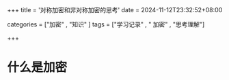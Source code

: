 +++
title = '对称加密和非对称加密的思考'
date = 2024-11-12T23:32:52+08:00



categories = ["加密" , "知识" ] 
tags = ["学习记录" , " 加密" , "思考理解"]

+++



# 什么是加密


